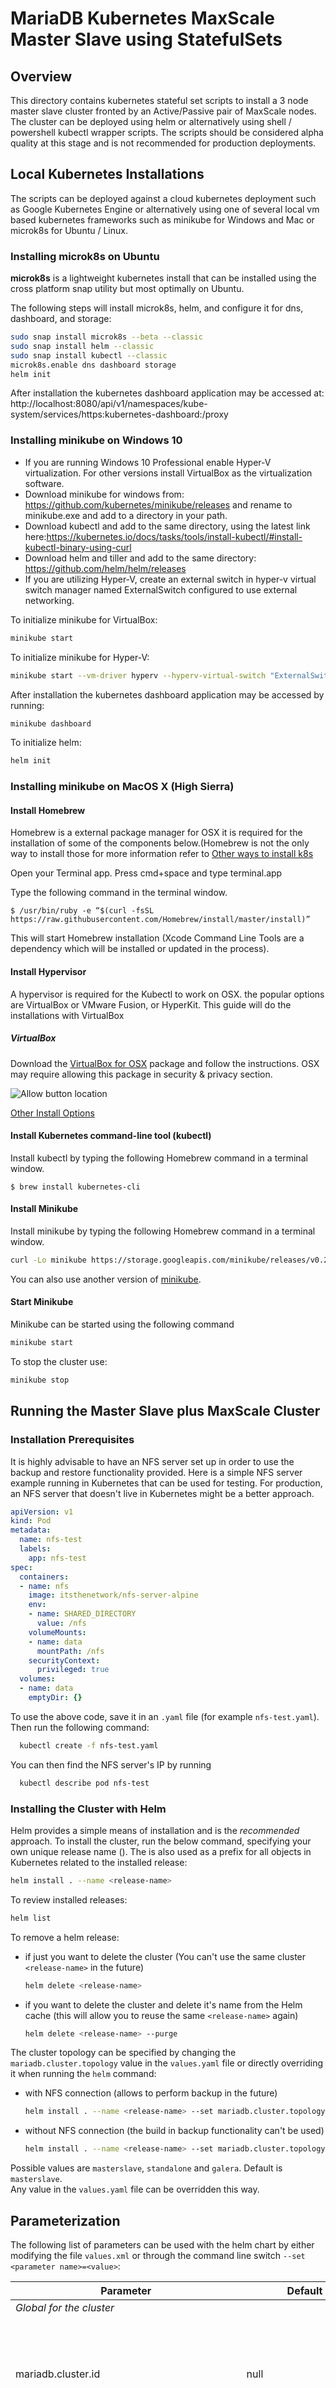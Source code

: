 # MariaDB Kubernetes MaxScale Master Slave using StatefulSets

## Overview

This directory contains kubernetes stateful set scripts to install a 3 node master slave cluster fronted by an Active/Passive pair of MaxScale nodes. The cluster can be deployed using helm or alternatively using shell / powershell kubectl wrapper scripts. The scripts should be considered alpha quality at this stage and is not recommended for production deployments.  

## Local Kubernetes Installations

The scripts can be deployed against a cloud kubernetes deployment such as Google Kubernetes Engine or alternatively using one of several local vm based kubernetes frameworks such as minikube for Windows and Mac or microk8s for Ubuntu / Linux.

### Installing microk8s on Ubuntu

**microk8s** is a lightweight kubernetes install that can be installed using the cross platform snap utility but most optimally on Ubuntu.

The following steps will install microk8s, helm, and configure it for dns, dashboard, and storage:

```sh
sudo snap install microk8s --beta --classic
sudo snap install helm --classic
sudo snap install kubectl --classic
microk8s.enable dns dashboard storage
helm init
```

After installation the kubernetes dashboard application may be accessed at:
http://localhost:8080/api/v1/namespaces/kube-system/services/https:kubernetes-dashboard:/proxy

### Installing minikube on Windows 10

- If you are running Windows 10 Professional enable Hyper-V virtualization. For other versions install VirtualBox as the virtualization software.
- Download minikube for windows from: https://github.com/kubernetes/minikube/releases and rename to minikube.exe and add to a directory in your path.
- Download kubectl and add to the same directory, using the latest link here:https://kubernetes.io/docs/tasks/tools/install-kubectl/#install-kubectl-binary-using-curl
- Download helm and tiller and add to the same directory: https://github.com/helm/helm/releases
- If you are utilizing Hyper-V, create an external switch in hyper-v virtual switch manager named ExternalSwitch configured to use external networking.

To initialize minikube for VirtualBox:

```sh
minikube start
```

To initialize minikube for Hyper-V:

```sh
minikube start --vm-driver hyperv --hyperv-virtual-switch "ExternalSwitch"
```

After installation the kubernetes dashboard application may be accessed by running:

```sh
minikube dashboard
```

To initialize helm:

```sh
helm init
```

### Installing minikube on MacOS X (High Sierra)

#### Install Homebrew

Homebrew is a external package manager for OSX it is required for the installation of some of the components below.(Homebrew is not the only way to install those for more information refer to [Other ways to install k8s](https://kubernetes.io/docs/tasks/tools/install-kubectl/#install-with-macports-on-macos)

Open your Terminal app. Press cmd+space and type terminal.app

Type the following command in the terminal window.

```$ /usr/bin/ruby -e “$(curl -fsSL https://raw.githubusercontent.com/Homebrew/install/master/install)”```

This will start Homebrew installation (Xcode Command Line Tools are a dependency which will be installed or updated in the process).

#### Install Hypervisor

A hypervisor is required for the Kubectl to work on OSX. the popular options are  VirtualBox or VMware Fusion, or HyperKit. This guide will do the installations with VirtualBox

##### VirtualBox

Download the [VirtualBox for OSX](https://download.virtualbox.org/virtualbox/5.2.18/VirtualBox-5.2.18-124319-OSX.dmg) package and follow the instructions. OSX may require allowing this package in security & privacy section.

![Allow button location](screen1.jpg)

[Other Install Options](https://www.virtualbox.org/wiki/Downloads)

#### Install Kubernetes command-line tool (kubectl)

Install kubectl by typing the following Homebrew command in a terminal window.

```$ brew install kubernetes-cli```

#### Install Minikube

Install minikube by typing the following Homebrew command in a terminal window.

```bash
curl -Lo minikube https://storage.googleapis.com/minikube/releases/v0.28.2/minikube-curl -Lo minikube https://storage.googleapis.com/minikube/releases/v0.28.2/minikube-darwin-amd64 && chmod +x minikube && sudo mv minikube /usr/local/bin/
```

You can also use another version of [minikube](https://github.com/kubernetes/minikube/releases).

#### Start Minikube

Minikube can be started using the following command

```sh
minikube start
```

To stop the cluster use:

```sh
minikube stop
```

## Running the Master Slave plus MaxScale Cluster

### Installation Prerequisites

It is highly advisable to have an NFS server set up in order to use the backup and restore functionality provided. Here is a simple NFS server example running in Kubernetes that can be used for testing. For production, an NFS server that doesn't live in Kubernetes might be a better approach.

```yaml
apiVersion: v1
kind: Pod
metadata:
  name: nfs-test
  labels:
    app: nfs-test
spec:
  containers:
  - name: nfs
    image: itsthenetwork/nfs-server-alpine
    env:
    - name: SHARED_DIRECTORY
      value: /nfs
    volumeMounts:
    - name: data
      mountPath: /nfs
    securityContext:
      privileged: true
  volumes:
  - name: data
    emptyDir: {}
```

To use the above code, save it in an `.yaml` file (for example `nfs-test.yaml`). Then run the following command:

```sh
  kubectl create -f nfs-test.yaml
```

You can then find the NFS server's IP by running

```sh
  kubectl describe pod nfs-test
```

### Installing the Cluster with Helm

Helm provides a simple means of installation and is the *recommended* approach. To install the cluster, run the below command, specifying your own unique release name (<release-name>). The <release-name> is also used as a prefix for all objects in Kubernetes related to the installed release:

```sh
helm install . --name <release-name>
```

To review installed releases:

```sh
helm list
```

To remove a helm release:

- if just you want to delete the cluster (You can't use the same cluster `<release-name>` in the future)

  ```sh
  helm delete <release-name>
  ```

- if you want to delete the cluster and delete it's name from the Helm cache (this will allow you to reuse the same `<release-name>` again)

  ```sh
  helm delete <release-name> --purge
  ```

The cluster topology can be specified by changing the `mariadb.cluster.topology` value in the `values.yaml` file or directly overriding it when running the `helm` command:

- with NFS connection (allows to perform backup in the future)

  ```sh
  helm install . --name <release-name> --set mariadb.cluster.topology=masterslave --set mariadb.server.backup.nfs.server=<NFS_SERVER_IP>
  ```

- without NFS connection (the build in backup functionality can't be used)

  ```sh
  helm install . --name <release-name> --set mariadb.cluster.topology=masterslave
  ```

Possible values are `masterslave`, `standalone` and `galera`. Default is `masterslave`.  
Any value in the `values.yaml` file can be overridden this way.  

## Parameterization

The following list of parameters can be used with the helm chart by either modifying the file `values.xml` or through the command line switch `--set <parameter name>=<value>`:

| Parameter                                  | Default                  | Description                                                                                                         |
|--------------------------------------------|--------------------------|---------------------------------------------------------------------------------------------------------------------|
| _Global for the cluster_                                                                                                                                                                    |
| mariadb.cluster.id                         | null                     | A generated unique ID of the cluster (used as a label on all artefacts) for discovery in multi-tenant environments. |
| Mariadb.cluster.topology                   | masterslave              | The type of cluster to create, one of: masterslave, galera, standalone, columnstore, columnstore-standalone         |
| mariadb.cluster.labels                     | null                     | An associative array of custom labels in format name:value added to the cluster endpoint                            |
| mariadb.cluster.annotations                | null                     | An associative array of custom annotations added to each pod in the topology                                        |
| mariadb.cluster.nodeGroup                  | null                     | Label <value> to make sure cluster pods are only allocated to nodes with the label node.mariadb=<value>             |
| _Server instances_                         |                          |                                                                                                                     |
| mariadb.server.users.admin.username        | admin                    | MariaDB admin user                                                                                                  |
| mariadb.server.users.admin.password        | 5LVTpbGE2cGFtw69         | MariaDB admin password                                                                                              |
| mariadb.server.users.replication.username  | repl                     | Replication user name                                                                                                |
| mariadb.server.users.replication.password  | 5LVTpbGE2cGFtw69         | Replication user password                                                                                           |
| mariadb.server.storage.class               | null                     | Storage class specification of data volume                                                                          |
| mariadb.server.storage.size                | 256Mi                    | Size of data volume                                                                                                 |
| mariadb.server.replicas                    | 3                        | Number of server instances in Master/Slave and Galera topologies. Fixed at 1 in Standalone topology.                |
| mariadb.server.image                       | mariadb/server:10.3      | Name of Docker image for MariaDB Server                                                                             |
| mariadb.server.port                        | 3306                     | TCP/IP port on which each MariaDB Server instance exposes a SQL interface.                                          |
| mariadb.server.labels                      | null                     | An associative array of custom labels in format name:value added to Server pods only                                |
| mariadb.server.annotations                 | null                     | An associative array of custom annotations in format name:value added to Server pods only                           |
| mariadb.server.resources.requests.cpu      | null                     | The requested share of CPU for each Server pod                                                                      |
| mariadb.server.resources.requests.memory   | null                     | The requested memory for each Server pod                                                                            |
| mariadb.server.resources.limits.cpu        | null                     | The maximum share of CPU for each Server pod                                                                        |
| mariadb.server.resources.limits.memory     | null                     | The maximum share of memory for each Server pod                                                                     |
| mariadb.server.backup.nfs.server           | null                     | Backup NFS server host                                                                                              |
| mariadb.server.backup.nfs.path             | /                        | Backup NFS server path to mount                                                                                     |
| mariadb.server.backup.nfs.restoreFrom      | null                     | Subdirectory to use to restore the database on initial startup                                                      |
| _MaxScale instances_                       |                          |                                                                                                                     |
| mariadb.maxscale.image                     | mariadb/maxscale:2.2     | Name of Docker image for MaxScale                                                                                   |
| mariadb.maxscale.ports.readonly            | 4008                     | TCP/IP port on which the cluster instance exposes a read-only SQL interface through a service endpoint.             |
| mariadb.maxscale.ports.readwrite           | 4006                     | TCP/IP port on which the cluster instance exposes a read-write SQL interface through a service endpoint.            |
| mariadb.maxscale.labels                    | null                     | An associative array of custom labels in format name:value added to MaxScale pods only                              |
| mariadb.maxscale.annotations               | null                     | An associative array of custom annotations in format name:value added to MaxScale pods only                         |
| mariadb.maxscale.replicas                  | 2                        | Number of MaxScale instances in Master/Slave and Galera topologies.                                                 |
| mariadb.maxscale.resources.requests.cpu    | null                     | The requested share of CPU for each MaxScale pod                                                                    |
| mariadb.maxscale.resources.requests.memory | null                     | The requested memory for each MaxScale pod                                                                          |
| mariadb.maxscale.resources.limits.cpu      | null                     | The maximum share of CPU for each MaxScale pod                                                                      |
| mariadb.maxscale.resources.limits.memory   | null                     | The maximum share of memory for each MaxScale pod                                                                   |
| *StateStore instances*                     |                          |                                                                                                                     |
| mariadb.statestore.image                   | mariadb/statestore:0.0.3 | Name of Docker image for MariaDB StateStore                                                                         |
| *Columnstore instances*                    |                          |                                                                                                                     |
| mariadb.columnstore.image                  | nastybuff/cs:1.2.3       | Name of Docker image for MariaDB Columnstore                                                                         |
| mariadb.columnstore.numBlocksPct           | 1024М                    | Amount of physical memory to utilize for disk block caching                                                   |
| mariadb.columnstore.totalUmMemory          | 1G                       | Amount of physical memory to utilize for joins, intermediate results and set operations on the UM         |
| mariadb.columnstore.um.replicas            | 1                        | Number of Columnstore UM instances in columnstore topology                                                  |
| mariadb.columnstore.pm.replicas            | 3                        | Number of Columnstore PM instances in columnstore topology                                                  |

Refer to https://kubernetes.io/docs/concepts/configuration/manage-compute-resources-container/#resource-requests-and-limits-of-pod-and-container for the definition of resource requests and limits.

## Supported topologies

The following topologies are currently supported:

* Standalone: a single MariaDB Server instance;
* Master/Slave: 1 master MariaDB Server instance replicated to 2 slave MariaDB instances, fronted by 2 MaxScale instances in a load-balanced configuration. MaxScale provides automated failover for the master. The number of running MariaDB Server instances can be managed at runtime;
* Galera: 3 MariaDB instances in a Master/Master replication configuration (Galera cluster), fronted by 2 MaxScale instances in a load-balanced configuration. The number of running MariaDB Server instances can be managed at runtime;
* Columnstore-Standalone: a single MariaDB ColumnStore instance with 1 UM and 1 PM running on the same pod;
* Columnstore: MariaDB ColumnStore with 1 UM and 3 PMs running on separate pods.

## Using the cluster

To access the MaxScale node locally, follow the below steps:

1)find the ip address of the service:

```sh
kubectl get services
```

The output will look something like:

```sh
NAME            TYPE        CLUSTER-IP       EXTERNAL-IP   PORT(S)             AGE
kubernetes      ClusterIP   10.152.183.1     <none>        443/TCP             40m
<release-name>-mariadb     ClusterIP   10.152.183.135   <none>        4006/TCP,4008/TCP   28m
<release-name>-mdb-clust   ClusterIP   None             <none>        3306/TCP            28m
<release-name>-mdb-state   ClusterIP   10.152.183.129   <none>        80/TCP              28m
```

Use the `ClusterIP` for `<release-name>-mariadb` as the host to connect to. The following ports are mapped to the local host in `Master/Slave` and `Galera` topologies:

- 4006: MaxScale ReadWrite Listener
- 4008: MaxScale ReadOnly Listener

and for `Standalone`, `Columnstore` and `Columnstore-standalone` topologies:

- 3306: MariaDB Server

2) get mysql shell connected to the cluster 
(the user and password comes from the helm chart `values.yaml`):

```sh
kubectl exec -it <release-name>-mdb-ms-0 -- mysql -uadmin -p5LVTpbGE2cGFtw69 -P4006 -h <ClusterIP>
kubectl exec -it <release-name>-mdb-ms-0 -- mysql -uadmin -p5LVTpbGE2cGFtw69 -P4008 -h <ClusterIP>
```

Applications deployed in the same namespace in Kubernetes can also access the cluster using the hostname `<release-name>-mariadb`. This is the only connectivity option available for a headless service.

## Using the Backup/Restore functionality

You can backup an already running cluster or initialize a new cluster with an existing backup. Only the Master/Slave, Galera, and Standalone topologies are currently supported.

### Backup

#### Backup Prerequisites

You need a running MariaDB cluster connected to an NFS server.  
The `Installation Prerequisites` and `Installing the Cluster with Helm` sections contain more information about this.

#### Backup procedure

run in terminal

```sh
kubectl exec -it <name_of_the_pod_to_backup> -- bash /mnt/config-map/backup-save.sh
```

Near the start of the log you can find the name of the folder where your backup will be stored on the NFS server. The format is `backup-<pod-name>-<backup_date>`.

### Restore

You can use an existing backup and load it when starting a new cluster. Restoring always creates a new cluster. Restoring into a running cluster is not possible.

#### Restore Prerequisites

- an existing backup located in an NFS volume

#### Restore procedure

1. Change these values in the values.yaml file:
    - `mariadb.server.backup.restoreFrom` should point to the exact directory containing the backup.
    - `mariadb.server.backup.nfs.server` should be the IP of hostname of the NFS server
    - `mariadb.server.backup.nfs.path` should be the NFS mount point (optional, default is `"/"`)
2. Start the cluster as you would normally using
    ```sh
    helm install .
    ```
3. The above as a single command:
    ```sh
    helm install . --name <release-name> --set mariadb.server.backup.restoreFrom=<backup_path> --set mariadb.server.backup.nfs.server=<nfs_server_ip> --set mariadb.server.backup.nfs.path=<nfs_mount_point>
    ```

## Running Sanity Test, infrastructure tests and Benchmark tests

The `tests` folder contains support for running sanity-level deployment tests, based on the mysql-test framework (https://mariadb.com/kb/en/library/mysqltest/), and benchmarking, based on sysbench (https://github.com/akopytov/sysbench/tree/1.0), against an existing MariaDB cluster in Kubernetes. It also includes a framework for infrastructure tests to simulate infrastructure failures like node outages. Tests can be run using the Unix `make` command.

### Pre-requisites

In order to be able to execute the `make` command for running a test or a benchmark, the following tools must be installed:

* make
* docker (v17+)
* kubernetes client (v1.9+), configured to access the Kubernetes cluster where MariaDB will runs as cluster admin

Note: before running `make`, ensure that a MariaDB cluster must be created and is in an operational state.

Note: Sanity tests and benchmarks should only be run against clusters that have at least 5GB of storage available (option `--set mariadb.server.storage.size=5Gi` on the `helm install` command line).

Note: Infrastructure tests require to be executed in the `testing` namespace with a k8s service account `tester` bound to the (RBAC) role of `admin` in the regarding namespace.

### Running a Sanity Test

The sanity test loads a simulated Bookstore database (refer to https://github.com/mariadb-corporation/mariadb-server-docker/blob/master/tx_sandbox/labs.md for details) and runs a number of pre-defined aggregation queries to verify that results are as expected. In order to run a sanity-level deployment test, execute the following command:

```$ make test MARIADB_CLUSTER=<release-name>```

This will build a docker image, push it into the remote Docker repo and create a pod named `<release-name>-sanity-test` that will connect to an existing MariaDB cluster named `<release-name>` and will execute the test framwork. You can track the progress of the test run by running:

```$ kubectl logs <release-name>-sanity-test -f``` 

### Running the Infrastructure Test

The infrastructure test executes the tests deposited in `infrastructure/global` for every deployed cluster, and specific tests for MariaDB Server and MariaDB ColumnStore clusters respectively from `infrastructure/server` or `infrastructure/columnstore`. Details about those tests can be found in the README.md of these directories. The infrastructure test requires the cluster to test to be started in the `testing` namespace. In order to execute the infrastructure test, execute the following command:

```$ make infrastructure-test MARIADB_CLUSTER=<release-name>```

This will build a docker image, push it into the remote Docker repo and create a pod named `<release-name>-infrastructure-test` that will connect to an existing MariaDB cluster named `<release-name>` and will execute the test framwork. You can track the progress of the test run by running:

```$ kubectl logs <release-name>-infrastructure-test -f``` 

### Running a Benchmark

The benchmark test runs a standard `sysbench` OLTP workload with 20 tables and 100,000 rows each that executes a mix of 90% reads (point, range, and aggregate SELECTs) to 10% writes (INSERTs, UPDATEs and DELETEs) in 16 concurrent threads. In order to run a benchmark, execute the following command:

```$ make benchmark MARIADB_CLUSTER=<release-name>```

This will build a docker image, push it into a remote repo and create a pod named `<release-name>-sysbench-test` that will connect to an existing MariaDB cluster named `<release-name>` and will execute sysbench. You can track the progress by running:

```$ kubectl logs <release-name>-sysbench-test -f```

You can optionally specify the number of threads by adding `THREADS=<number of threads>` (by default `<number of threads>`=16) on the `make` command line.

### Parameters

The following parameters can be used to alter the behaviors of `make`, by adding them to the command line in the format `<parameter>=<value>`:

| Parameter                                  | Default                  | Description                                                                                                         |
|--------------------------------------------|--------------------------|---------------------------------------------------------------------------------------------------------------------|
| DOCKER_REPO                                | gcr.io/dbaas-development | The remote Docker repo from which your Kubernetes cluster will pull images.                                         |
| MARIADB_CLUSTER                            | sa-test                  | The name of an existing MariaDB cluster on Kubernetes to be tested or benchmarked                                  |
| THREADS                                    | 16                       | Number of concurrent connections that will be used while running the benchmark.                                    |
